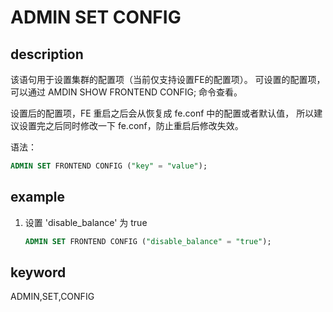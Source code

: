 # ADMIN SET CONFIG

## description

该语句用于设置集群的配置项（当前仅支持设置FE的配置项）。
可设置的配置项，可以通过 AMDIN SHOW FRONTEND CONFIG; 命令查看。

设置后的配置项，FE 重启之后会从恢复成 fe.conf 中的配置或者默认值，
所以建议设置完之后同时修改一下 fe.conf，防止重启后修改失效。

语法：

```sql
ADMIN SET FRONTEND CONFIG ("key" = "value");
```

## example

1. 设置 'disable_balance' 为 true

    ```sql
    ADMIN SET FRONTEND CONFIG ("disable_balance" = "true");
    ```

## keyword

ADMIN,SET,CONFIG
